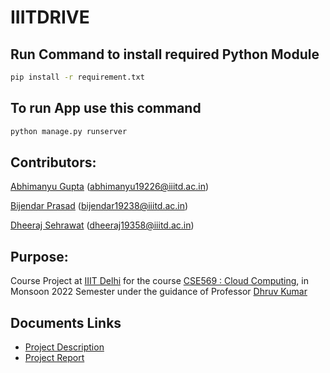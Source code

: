 # IIITDRIVE
<!-- ## Create Virtual Environment
- Download virtual Environment Module
```
pip install virtualenv
```
- Locate base directory and use this command to create virtual environment
```
virtualenv <environment_name>
``` -->
## Run Command to install required Python Module
```sh
pip install -r requirement.txt
```
## To run App use this command
```sh
python manage.py runserver
```

## Contributors:

[Abhimanyu Gupta](https://github.com/0deadLock0) (abhimanyu19226@iiitd.ac.in)

[Bijendar Prasad](https://github.com/Findcoding) (bijendar19238@iiitd.ac.in)

[Dheeraj Sehrawat](https://github.com/dheeraj-sehrawat) (dheeraj19358@iiitd.ac.in)

## Purpose:

Course Project at [IIIT Delhi](https://www.iiitd.ac.in/)
for the course [CSE569 : Cloud Computing](http://techtree.iiitd.edu.in/viewDescription/filename?=CSE569 "Course Description"), 
in Monsoon 2022 Semester
under the guidance of Professor [Dhruv Kumar](https://www.iiitd.ac.in/dhruv "Profile")


## Documents Links
- [Project Description](https://docs.google.com/document/d/1BAdGviTEIXkaZhCm9A4qL2k6I55iq6qunpuxnfnGR-0/edit?usp=sharing)
- [Project Report](https://docs.google.com/document/d/1OgHL3LtF6xz4ha2sjd88ME4ZjpUQ6u3eselZWwrL8Uc/edit)
